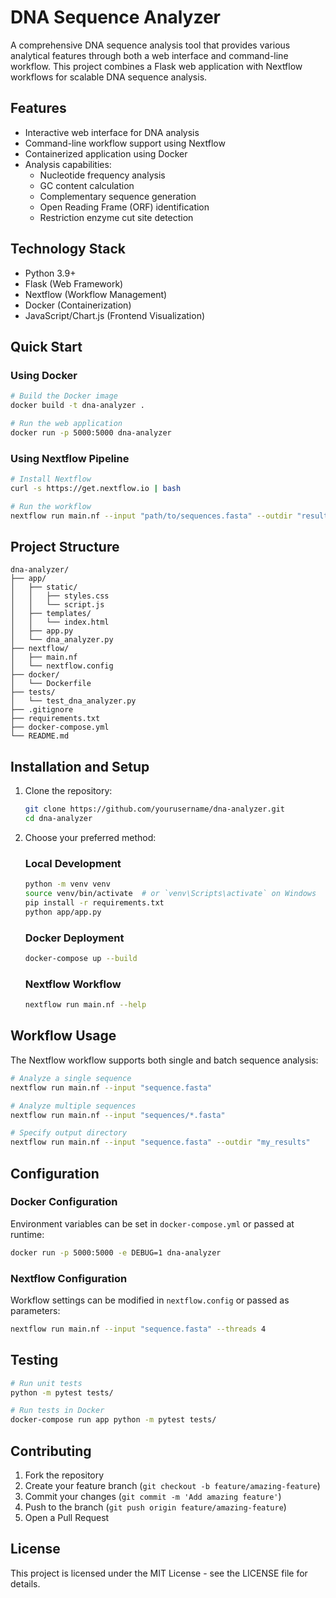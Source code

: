 # DNA Sequence Analyzer

A comprehensive DNA sequence analysis tool that provides various analytical features through both a web interface and command-line workflow. This project combines a Flask web application with Nextflow workflows for scalable DNA sequence analysis.

## Features

- Interactive web interface for DNA analysis
- Command-line workflow support using Nextflow
- Containerized application using Docker
- Analysis capabilities:
  - Nucleotide frequency analysis
  - GC content calculation
  - Complementary sequence generation
  - Open Reading Frame (ORF) identification
  - Restriction enzyme cut site detection

## Technology Stack

- Python 3.9+
- Flask (Web Framework)
- Nextflow (Workflow Management)
- Docker (Containerization)
- JavaScript/Chart.js (Frontend Visualization)

## Quick Start

### Using Docker

```bash
# Build the Docker image
docker build -t dna-analyzer .

# Run the web application
docker run -p 5000:5000 dna-analyzer
```

### Using Nextflow Pipeline

```bash
# Install Nextflow
curl -s https://get.nextflow.io | bash

# Run the workflow
nextflow run main.nf --input "path/to/sequences.fasta" --outdir "results"
```

## Project Structure

```
dna-analyzer/
├── app/
│   ├── static/
│   │   ├── styles.css
│   │   └── script.js
│   ├── templates/
│   │   └── index.html
│   ├── app.py
│   └── dna_analyzer.py
├── nextflow/
│   ├── main.nf
│   └── nextflow.config
├── docker/
│   └── Dockerfile
├── tests/
│   └── test_dna_analyzer.py
├── .gitignore
├── requirements.txt
├── docker-compose.yml
└── README.md
```

## Installation and Setup

1. Clone the repository:
   ```bash
   git clone https://github.com/yourusername/dna-analyzer.git
   cd dna-analyzer
   ```

2. Choose your preferred method:

   ### Local Development
   ```bash
   python -m venv venv
   source venv/bin/activate  # or `venv\Scripts\activate` on Windows
   pip install -r requirements.txt
   python app/app.py
   ```

   ### Docker Deployment
   ```bash
   docker-compose up --build
   ```

   ### Nextflow Workflow
   ```bash
   nextflow run main.nf --help
   ```

## Workflow Usage

The Nextflow workflow supports both single and batch sequence analysis:

```bash
# Analyze a single sequence
nextflow run main.nf --input "sequence.fasta"

# Analyze multiple sequences
nextflow run main.nf --input "sequences/*.fasta"

# Specify output directory
nextflow run main.nf --input "sequence.fasta" --outdir "my_results"
```

## Configuration

### Docker Configuration
Environment variables can be set in `docker-compose.yml` or passed at runtime:
```bash
docker run -p 5000:5000 -e DEBUG=1 dna-analyzer
```

### Nextflow Configuration
Workflow settings can be modified in `nextflow.config` or passed as parameters:
```bash
nextflow run main.nf --input "sequence.fasta" --threads 4
```

## Testing

```bash
# Run unit tests
python -m pytest tests/

# Run tests in Docker
docker-compose run app python -m pytest tests/
```

## Contributing

1. Fork the repository
2. Create your feature branch (`git checkout -b feature/amazing-feature`)
3. Commit your changes (`git commit -m 'Add amazing feature'`)
4. Push to the branch (`git push origin feature/amazing-feature`)
5. Open a Pull Request

## License

This project is licensed under the MIT License - see the LICENSE file for details.